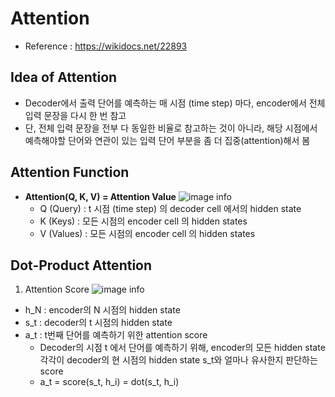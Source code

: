 # Attention

- Reference : https://wikidocs.net/22893

## Idea of Attention
- Decoder에서 출력 단어를 예측하는 매 시점 (time step) 마다, encoder에서 전체 입력 문장을 다시 한 번 참고
- 단, 전체 입력 문장을 전부 다 동일한 비율로 참고하는 것이 아니라, 해당 시점에서 예측해야할 단어와 연관이 있는 입력 단어 부분을 좀 더 집중(attention)해서 봄 

## Attention Function
- **Attention(Q, K, V) = Attention Value**
  ![image info](https://wikidocs.net/images/page/22893/%EC%BF%BC%EB%A6%AC.PNG)
  - Q (Query) : t 시점 (time step) 의 decoder cell 에서의 hidden state
  - K (Keys) : 모든 시점의 encoder cell 의 hidden states
  - V (Values) : 모든 시점의 encoder cell 의 hidden states
 
## Dot-Product Attention
1) Attention Score 
![image info](https://wikidocs.net/images/page/22893/dotproductattention1_final.PNG)
- h_N : encoder의 N 시점의 hidden state
- s_t : decoder의 t 시점의 hidden state 
- a_t : t번째 단어를 예측하기 위한 attention score 
  - Decoder의 시점 t 에서 단어를 예측하기 위해, encoder의 모든 hidden state 각각이 decoder의 현 시점의 hidden state s_t와 얼마나 유사한지 판단하는 score 
  - a_t = score(s_t, h_i) = dot(s_t, h_i)
